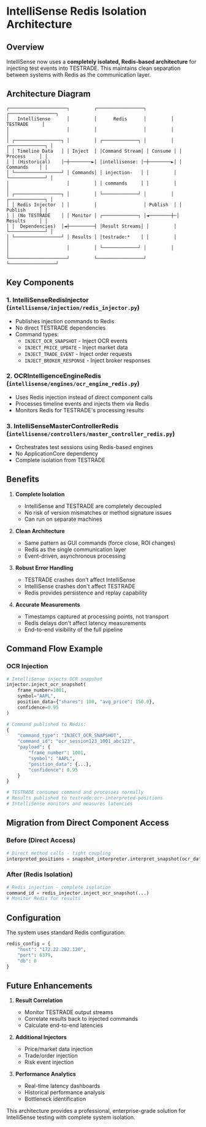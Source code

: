 # IntelliSense Redis Isolation Architecture

## Overview

IntelliSense now uses a **completely isolated, Redis-based architecture** for injecting test events into TESTRADE. This maintains clean separation between systems with Redis as the communication layer.

## Architecture Diagram

```
┌─────────────────────┐         ┌─────────────────┐         ┌─────────────────┐
│   IntelliSense      │         │      Redis      │         │    TESTRADE     │
│                     │         │                 │         │                 │
│ ┌─────────────────┐ │         │ ┌─────────────┐ │         │ ┌─────────────┐ │
│ │ Timeline Data   │ │ Inject  │ │Command Stream│ │ Consume │ │ Process     │ │
│ │ (Historical)    │─┼────────►│ │intellisense: │─┼────────►│ │ Commands    │ │
│ └─────────────────┘ │ Commands│ │ injection-   │ │         │ └─────────────┘ │
│                     │         │ │ commands     │ │         │                 │
│ ┌─────────────────┐ │         │ └─────────────┘ │         │ ┌─────────────┐ │
│ │ Redis Injector  │ │         │                 │ Publish  │ │ Publish     │ │
│ │ (No TESTRADE    │ │ Monitor │ ┌─────────────┐ │◄────────┼─│ Results     │ │
│ │  Dependencies)  │◄┼─────────┤ │Result Streams│ │         │ └─────────────┘ │
│ └─────────────────┘ │ Results │ │testrade:*    │ │         │                 │
│                     │         │ └─────────────┘ │         │                 │
└─────────────────────┘         └─────────────────┘         └─────────────────┘
```

## Key Components

### 1. IntelliSenseRedisInjector (`intellisense/injection/redis_injector.py`)
- Publishes injection commands to Redis
- No direct TESTRADE dependencies
- Command types:
  - `INJECT_OCR_SNAPSHOT` - Inject OCR events
  - `INJECT_PRICE_UPDATE` - Inject market data
  - `INJECT_TRADE_EVENT` - Inject order requests
  - `INJECT_BROKER_RESPONSE` - Inject broker responses

### 2. OCRIntelligenceEngineRedis (`intellisense/engines/ocr_engine_redis.py`)
- Uses Redis injection instead of direct component calls
- Processes timeline events and injects them via Redis
- Monitors Redis for TESTRADE's processing results

### 3. IntelliSenseMasterControllerRedis (`intellisense/controllers/master_controller_redis.py`)
- Orchestrates test sessions using Redis-based engines
- No ApplicationCore dependency
- Complete isolation from TESTRADE

## Benefits

1. **Complete Isolation**
   - IntelliSense and TESTRADE are completely decoupled
   - No risk of version mismatches or method signature issues
   - Can run on separate machines

2. **Clean Architecture**
   - Same pattern as GUI commands (force close, ROI changes)
   - Redis as the single communication layer
   - Event-driven, asynchronous processing

3. **Robust Error Handling**
   - TESTRADE crashes don't affect IntelliSense
   - IntelliSense crashes don't affect TESTRADE
   - Redis provides persistence and replay capability

4. **Accurate Measurements**
   - Timestamps captured at processing points, not transport
   - Redis delays don't affect latency measurements
   - End-to-end visibility of the full pipeline

## Command Flow Example

### OCR Injection
```python
# IntelliSense injects OCR snapshot
injector.inject_ocr_snapshot(
    frame_number=1001,
    symbol="AAPL",
    position_data={"shares": 100, "avg_price": 150.0},
    confidence=0.95
)

# Command published to Redis:
{
    "command_type": "INJECT_OCR_SNAPSHOT",
    "command_id": "ocr_session123_1001_abc123",
    "payload": {
        "frame_number": 1001,
        "symbol": "AAPL",
        "position_data": {...},
        "confidence": 0.95
    }
}

# TESTRADE consumes command and processes normally
# Results published to testrade:ocr-interpreted-positions
# IntelliSense monitors and measures latencies
```

## Migration from Direct Component Access

### Before (Direct Access)
```python
# Direct method calls - tight coupling
interpreted_positions = snapshot_interpreter.interpret_snapshot(ocr_data, context)
```

### After (Redis Isolation)
```python
# Redis injection - complete isolation
command_id = redis_injector.inject_ocr_snapshot(...)
# Monitor Redis for results
```

## Configuration

The system uses standard Redis configuration:
```python
redis_config = {
    "host": "172.22.202.120",
    "port": 6379,
    "db": 0
}
```

## Future Enhancements

1. **Result Correlation**
   - Monitor TESTRADE output streams
   - Correlate results back to injected commands
   - Calculate end-to-end latencies

2. **Additional Injectors**
   - Price/market data injection
   - Trade/order injection
   - Risk event injection

3. **Performance Analytics**
   - Real-time latency dashboards
   - Historical performance analysis
   - Bottleneck identification

This architecture provides a professional, enterprise-grade solution for IntelliSense testing with complete system isolation.